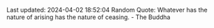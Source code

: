 Last updated: 2024-04-02 18:52:04
Random Quote: Whatever has the nature of arising has the nature of ceasing. - The Buddha